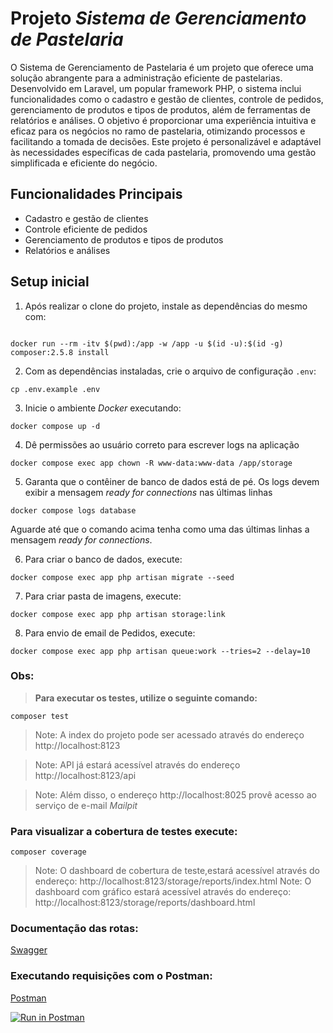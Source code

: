  # Projeto _Sistema de Gerenciamento de Pastelaria_


O Sistema de Gerenciamento de Pastelaria é um projeto que oferece uma solução abrangente para a administração eficiente de pastelarias. Desenvolvido em Laravel, um popular framework PHP, o sistema inclui funcionalidades como o cadastro e gestão de clientes, controle de pedidos, gerenciamento de produtos e tipos de produtos, além de ferramentas de relatórios e análises. O objetivo é proporcionar uma experiência intuitiva e eficaz para os negócios no ramo de pastelaria, otimizando processos e facilitando a tomada de decisões. Este projeto é personalizável e adaptável às necessidades específicas de cada pastelaria, promovendo uma gestão simplificada e eficiente do negócio.

## Funcionalidades Principais

- Cadastro e gestão de clientes
- Controle eficiente de pedidos
- Gerenciamento de produtos e tipos de produtos
- Relatórios e análises


## Setup inicial

1. Após realizar o clone do projeto, instale as dependências do mesmo com:
```shell

docker run --rm -itv $(pwd):/app -w /app -u $(id -u):$(id -g) composer:2.5.8 install
```

2. Com as dependências instaladas, crie o arquivo de configuração `.env`:
```shell
cp .env.example .env
```

3. Inicie o ambiente _Docker_ executando:
```shell
docker compose up -d
```

4. Dê permissões ao usuário correto para escrever logs na aplicação
```shell
docker compose exec app chown -R www-data:www-data /app/storage
```

5. Garanta que o contêiner de banco de dados está de pé. Os logs devem exibir a mensagem _ready for connections_ nas últimas linhas
```shell
docker compose logs database
``` 
Aguarde até que o comando acima tenha como uma das últimas linhas a mensagem _ready for connections_.

6. Para criar o banco de dados, execute:
```shell
docker compose exec app php artisan migrate --seed
```

7. Para criar pasta de imagens, execute:
```shell
docker compose exec app php artisan storage:link
```

8. Para envio de email de Pedidos, execute:
```shell
docker compose exec app php artisan queue:work --tries=2 --delay=10
```

### Obs:

> **Para executar os testes, utilize o seguinte comando:**

```shel
composer test
```

> Note: A index do projeto pode ser acessado através do endereço http://localhost:8123

> Note: API já estará acessível através do endereço http://localhost:8123/api

> Note:  Além disso, o endereço http://localhost:8025 provê acesso ao serviço de e-mail _Mailpit_

### Para visualizar a cobertura de testes execute:
```shell
composer coverage
```
> Note: O dashboard de cobertura de teste,estará acessível através do endereço: http://localhost:8123/storage/reports/index.html
> Note: O dashboard com gráfico estará acessível através do endereço: http://localhost:8123/storage/reports/dashboard.html
   

### Documentação das rotas:

[Swagger](http://localhost:8123/api/documentation)

### Executando requisições com o Postman:

[Postman](https://documenter.getpostman.com/view/2333553/SztA78vK)

[![Run in Postman](https://run.pstmn.io/button.svg)](https://app.getpostman.com/run-collection/2333553-a078f7b7-efcf-4da3-9cee-51e7e4c241dd?action=collection%2Ffork&source=rip_markdown&collection-url=entityId%3D2333553-a078f7b7-efcf-4da3-9cee-51e7e4c241dd%26entityType%3Dcollection%26workspaceId%3D6c8de743-d5d4-44e7-8c4f-3ebc99acd120)
